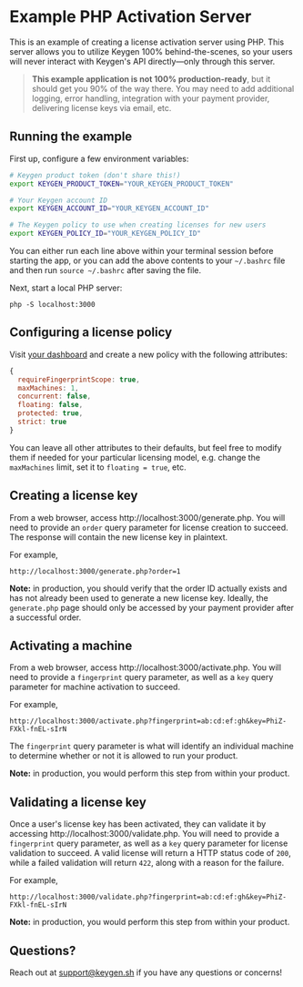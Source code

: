 # Example PHP Activation Server
This is an example of creating a license activation server using PHP. This
server allows you to utilize Keygen 100% behind-the-scenes, so your users
will never interact with Keygen's API directly—only through this server.

> **This example application is not 100% production-ready**, but it should
> get you 90% of the way there. You may need to add additional logging,
> error handling, integration with your payment provider, delivering
> license keys via email, etc.

## Running the example

First up, configure a few environment variables:
```bash
# Keygen product token (don't share this!)
export KEYGEN_PRODUCT_TOKEN="YOUR_KEYGEN_PRODUCT_TOKEN"

# Your Keygen account ID
export KEYGEN_ACCOUNT_ID="YOUR_KEYGEN_ACCOUNT_ID"

# The Keygen policy to use when creating licenses for new users
export KEYGEN_POLICY_ID="YOUR_KEYGEN_POLICY_ID"
```

You can either run each line above within your terminal session before
starting the app, or you can add the above contents to your `~/.bashrc`
file and then run `source ~/.bashrc` after saving the file.

Next, start a local PHP server:
```
php -S localhost:3000
```

## Configuring a license policy

Visit [your dashboard](https://app.keygen.sh/policies) and create a new
policy with the following attributes:

```javascript
{
  requireFingerprintScope: true,
  maxMachines: 1,
  concurrent: false,
  floating: false,
  protected: true,
  strict: true
}
```

You can leave all other attributes to their defaults, but feel free to
modify them if needed for your particular licensing model, e.g. change
the `maxMachines` limit, set it to `floating = true`, etc.

## Creating a license key

From a web browser, access http://localhost:3000/generate.php. You will need
to provide an `order` query parameter for license creation to succeed. The
response will contain the new license key in plaintext.

For example,
```
http://localhost:3000/generate.php?order=1
```

**Note:** in production, you should verify that the order ID actually exists
and has not already been used to generate a new license key. Ideally, the
`generate.php` page should only be accessed by your payment provider after
a successful order.

## Activating a machine

From a web browser, access http://localhost:3000/activate.php. You will need
to provide a `fingerprint` query parameter, as well as a `key` query parameter
for machine activation to succeed.

For example,
```
http://localhost:3000/activate.php?fingerprint=ab:cd:ef:gh&key=PhiZ-FXkl-fnEL-sIrN
```

The `fingerprint` query parameter is what will identify an individual machine
to determine whether or not it is allowed to run your product.

**Note:** in production, you would perform this step from within your product.

## Validating a license key

Once a user's license key has been activated, they can validate it by accessing
http://localhost:3000/validate.php. You will need to provide a `fingerprint`
query parameter, as well as a `key` query parameter for license validation
to succeed. A valid license will return a HTTP status code of `200`, while
a failed validation will return `422`, along with a reason for the failure.

For example,
```
http://localhost:3000/validate.php?fingerprint=ab:cd:ef:gh&key=PhiZ-FXkl-fnEL-sIrN
```

**Note:** in production, you would perform this step from within your product.

## Questions?

Reach out at [support@keygen.sh](mailto:support@keygen.sh) if you have any
questions or concerns!
